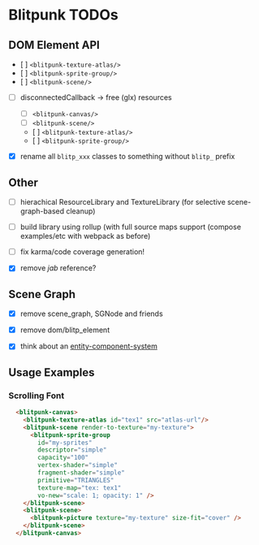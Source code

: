 Blitpunk TODOs
==============

DOM Element API
---------------

- [ ] `<blitpunk-texture-atlas/>`
- [ ] `<blitpunk-sprite-group/>`
- [ ] `<blitpunk-scene/>`
- [ ] disconnectedCallback -> free (glx) resources
  - [ ] `<blitpunk-canvas/>`
  - [ ] `<blitpunk-scene/>`
  - [ ] `<blitpunk-texture-atlas/>`
  - [ ] `<blitpunk-sprite-group/>`
- [x] rename all `blitp_xxx` classes to something without `blitp_` prefix


Other
-----

- [ ] hierachical ResourceLibrary and TextureLibrary (for selective scene-graph-based cleanup)
- [ ] build library using rollup (with full source maps support (compose examples/etc with webpack as before)
- [ ] fix karma/code coverage generation!
- [x] remove *jab* reference?


Scene Graph
-----------

- [x] remove scene_graph, SGNode and friends
- [x] remove dom/blitp_element
- [x] think about an [entity-component-system](https://aframe.io/docs/0.6.0/introduction/entity-component-system.html)


Usage Examples
--------------

### Scrolling Font

```html
  <blitpunk-canvas>
    <blitpunk-texture-atlas id="tex1" src="atlas-url"/>
    <blitpunk-scene render-to-texture="my-texture">
      <blitpunk-sprite-group
        id="my-sprites"
        descriptor="simple"
        capacity="100"
        vertex-shader="simple"
        fragment-shader="simple"
        primitive="TRIANGLES"
        texture-map="tex: tex1"
        vo-new="scale: 1; opacity: 1" />
    </blitpunk-scene>
    <blitpunk-scene>
      <blitpunk-picture texture="my-texture" size-fit="cover" />
    </blitpunk-scene>
  </blitpunk-canvas>
```

